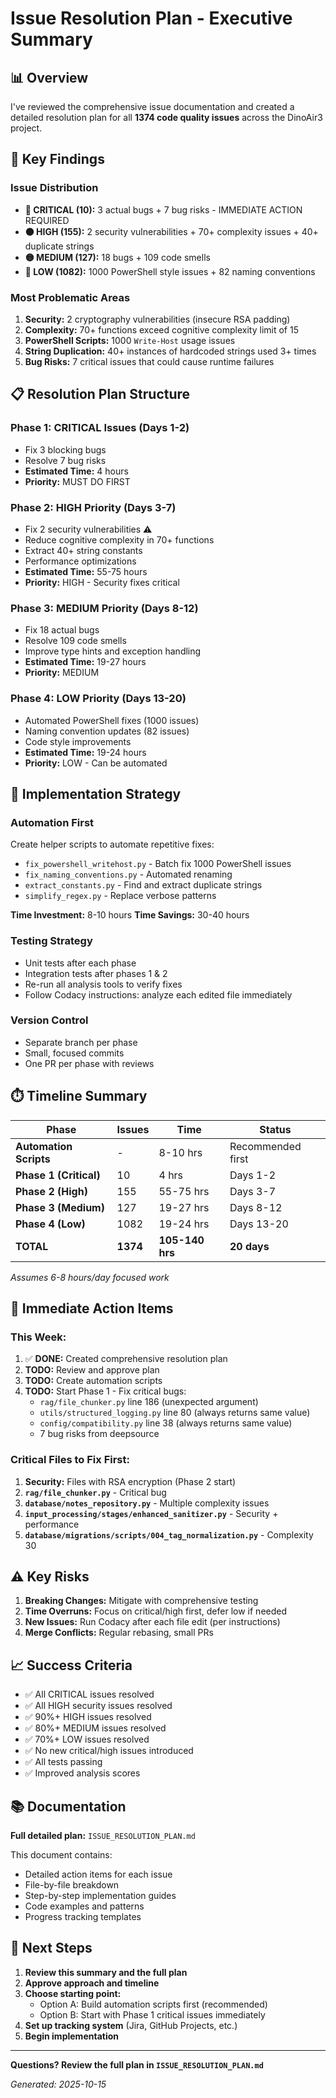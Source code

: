 # Issue Resolution Plan - Executive Summary

## 📊 Overview

I've reviewed the comprehensive issue documentation and created a detailed resolution plan for all **1374 code quality issues** across the DinoAir3 project.

## 🎯 Key Findings

### Issue Distribution

- **🔴 CRITICAL (10):** 3 actual bugs + 7 bug risks - IMMEDIATE ACTION REQUIRED
- **🟠 HIGH (155):** 2 security vulnerabilities + 70+ complexity issues + 40+ duplicate strings
- **🟡 MEDIUM (127):** 18 bugs + 109 code smells
- **🔵 LOW (1082):** 1000 PowerShell style issues + 82 naming conventions

### Most Problematic Areas

1. **Security:** 2 cryptography vulnerabilities (insecure RSA padding)
2. **Complexity:** 70+ functions exceed cognitive complexity limit of 15
3. **PowerShell Scripts:** 1000 `Write-Host` usage issues
4. **String Duplication:** 40+ instances of hardcoded strings used 3+ times
5. **Bug Risks:** 7 critical issues that could cause runtime failures

## 📋 Resolution Plan Structure

### **Phase 1: CRITICAL Issues (Days 1-2)**

- Fix 3 blocking bugs
- Resolve 7 bug risks
- **Estimated Time:** 4 hours
- **Priority:** MUST DO FIRST

### **Phase 2: HIGH Priority (Days 3-7)**

- Fix 2 security vulnerabilities ⚠️
- Reduce cognitive complexity in 70+ functions
- Extract 40+ string constants
- Performance optimizations
- **Estimated Time:** 55-75 hours
- **Priority:** HIGH - Security fixes critical

### **Phase 3: MEDIUM Priority (Days 8-12)**

- Fix 18 actual bugs
- Resolve 109 code smells
- Improve type hints and exception handling
- **Estimated Time:** 19-27 hours
- **Priority:** MEDIUM

### **Phase 4: LOW Priority (Days 13-20)**

- Automated PowerShell fixes (1000 issues)
- Naming convention updates (82 issues)
- Code style improvements
- **Estimated Time:** 19-24 hours
- **Priority:** LOW - Can be automated

## 🚀 Implementation Strategy

### Automation First

Create helper scripts to automate repetitive fixes:

- `fix_powershell_writehost.py` - Batch fix 1000 PowerShell issues
- `fix_naming_conventions.py` - Automated renaming
- `extract_constants.py` - Find and extract duplicate strings
- `simplify_regex.py` - Replace verbose patterns

**Time Investment:** 8-10 hours
**Time Savings:** 30-40 hours

### Testing Strategy

- Unit tests after each phase
- Integration tests after phases 1 & 2
- Re-run all analysis tools to verify fixes
- Follow Codacy instructions: analyze each edited file immediately

### Version Control

- Separate branch per phase
- Small, focused commits
- One PR per phase with reviews

## ⏱️ Timeline Summary

| Phase                  | Issues   | Time            | Status            |
| ---------------------- | -------- | --------------- | ----------------- |
| **Automation Scripts** | -        | 8-10 hrs        | Recommended first |
| **Phase 1 (Critical)** | 10       | 4 hrs           | Days 1-2          |
| **Phase 2 (High)**     | 155      | 55-75 hrs       | Days 3-7          |
| **Phase 3 (Medium)**   | 127      | 19-27 hrs       | Days 8-12         |
| **Phase 4 (Low)**      | 1082     | 19-24 hrs       | Days 13-20        |
| **TOTAL**              | **1374** | **105-140 hrs** | **20 days**       |

_Assumes 6-8 hours/day focused work_

## 🎯 Immediate Action Items

### This Week:

1. ✅ **DONE:** Created comprehensive resolution plan
2. **TODO:** Review and approve plan
3. **TODO:** Create automation scripts
4. **TODO:** Start Phase 1 - Fix critical bugs:
   - `rag/file_chunker.py` line 186 (unexpected argument)
   - `utils/structured_logging.py` line 80 (always returns same value)
   - `config/compatibility.py` line 38 (always returns same value)
   - 7 bug risks from deepsource

### Critical Files to Fix First:

1. **Security:** Files with RSA encryption (Phase 2 start)
2. **`rag/file_chunker.py`** - Critical bug
3. **`database/notes_repository.py`** - Multiple complexity issues
4. **`input_processing/stages/enhanced_sanitizer.py`** - Security + performance
5. **`database/migrations/scripts/004_tag_normalization.py`** - Complexity 30

## ⚠️ Key Risks

1. **Breaking Changes:** Mitigate with comprehensive testing
2. **Time Overruns:** Focus on critical/high first, defer low if needed
3. **New Issues:** Run Codacy after each file edit (per instructions)
4. **Merge Conflicts:** Regular rebasing, small PRs

## 📈 Success Criteria

- ✅ All CRITICAL issues resolved
- ✅ All HIGH security issues resolved
- ✅ 90%+ HIGH issues resolved
- ✅ 80%+ MEDIUM issues resolved
- ✅ 70%+ LOW issues resolved
- ✅ No new critical/high issues introduced
- ✅ All tests passing
- ✅ Improved analysis scores

## 📚 Documentation

**Full detailed plan:** `ISSUE_RESOLUTION_PLAN.md`

This document contains:

- Detailed action items for each issue
- File-by-file breakdown
- Step-by-step implementation guides
- Code examples and patterns
- Progress tracking templates

## 🤝 Next Steps

1. **Review this summary and the full plan**
2. **Approve approach and timeline**
3. **Choose starting point:**
   - Option A: Build automation scripts first (recommended)
   - Option B: Start with Phase 1 critical issues immediately
4. **Set up tracking system** (Jira, GitHub Projects, etc.)
5. **Begin implementation**

---

**Questions? Review the full plan in `ISSUE_RESOLUTION_PLAN.md`**

_Generated: 2025-10-15_
